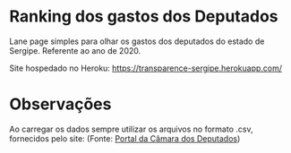 # Ranking dos gastos dos Deputados

Lane page simples para olhar os gastos dos deputados do estado de Sergipe. Referente ao ano de 2020.

Site hospedado no Heroku: https://transparence-sergipe.herokuapp.com/

# Observações

Ao carregar os dados sempre utilizar os arquivos no formato .csv, fornecidos pelo site: (Fonte: [Portal da Câmara dos Deputados](https://www2.camara.leg.br/transparencia/acesso-a-informacao/copy_of_perguntas-frequentes/cota-para-o-exercicio-da-atividade-parlamentar))
